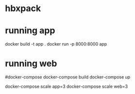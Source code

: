 # hbxpack


# running app 

docker build -t app .
docker run -p 8000:8000 app

# running web

#docker-compose
docker-compose build
docker-compose up

docker-compose scale app=3
docker-compose scale web=3
